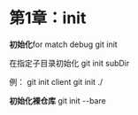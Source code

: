 # 第1章：init

**初始化**for match debug 
git init

在指定子目录初始化
git init subDir

例：
git init client
git init ./

**初始化裸仓库**
git init --bare